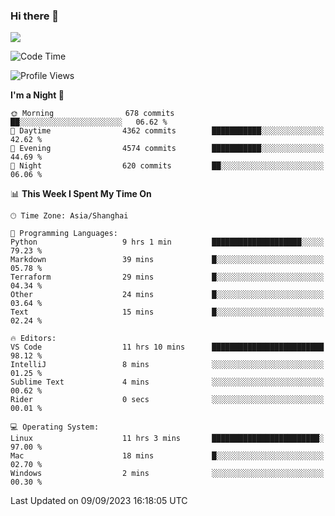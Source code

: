 ### Hi there 👋

<!--
**JJAYCHEN1e/jjaychen1e** is a ✨ _special_ ✨ repository because its `README.md` (this file) appears on your GitHub profile.

Here are some ideas to get you started:

- 🔭 I’m currently working on ...
- 🌱 I’m currently learning ...
- 👯 I’m looking to collaborate on ...
- 🤔 I’m looking for help with ...
- 💬 Ask me about ...
- 📫 How to reach me: ...
- 😄 Pronouns: ...
- ⚡ Fun fact: ...
-->

[![](https://github-readme-stats.vercel.app/api?username=jjaychen1e&show_icons=true)](https://github.com/jjaychen1e/github-readme-stats?count_private=true)

<!--START_SECTION:waka-->
![Code Time](http://img.shields.io/badge/Code%20Time-871%20hrs%2056%20mins-blue)

![Profile Views](http://img.shields.io/badge/Profile%20Views-0-blue)

**I'm a Night 🦉** 

```text
🌞 Morning                678 commits         ██░░░░░░░░░░░░░░░░░░░░░░░   06.62 % 
🌆 Daytime                4362 commits        ███████████░░░░░░░░░░░░░░   42.62 % 
🌃 Evening                4574 commits        ███████████░░░░░░░░░░░░░░   44.69 % 
🌙 Night                  620 commits         ██░░░░░░░░░░░░░░░░░░░░░░░   06.06 % 
```


📊 **This Week I Spent My Time On** 

```text
🕑︎ Time Zone: Asia/Shanghai

💬 Programming Languages: 
Python                   9 hrs 1 min         ████████████████████░░░░░   79.23 % 
Markdown                 39 mins             █░░░░░░░░░░░░░░░░░░░░░░░░   05.78 % 
Terraform                29 mins             █░░░░░░░░░░░░░░░░░░░░░░░░   04.34 % 
Other                    24 mins             █░░░░░░░░░░░░░░░░░░░░░░░░   03.64 % 
Text                     15 mins             █░░░░░░░░░░░░░░░░░░░░░░░░   02.24 % 

🔥 Editors: 
VS Code                  11 hrs 10 mins      █████████████████████████   98.12 % 
IntelliJ                 8 mins              ░░░░░░░░░░░░░░░░░░░░░░░░░   01.25 % 
Sublime Text             4 mins              ░░░░░░░░░░░░░░░░░░░░░░░░░   00.62 % 
Rider                    0 secs              ░░░░░░░░░░░░░░░░░░░░░░░░░   00.01 % 

💻 Operating System: 
Linux                    11 hrs 3 mins       ████████████████████████░   97.00 % 
Mac                      18 mins             █░░░░░░░░░░░░░░░░░░░░░░░░   02.70 % 
Windows                  2 mins              ░░░░░░░░░░░░░░░░░░░░░░░░░   00.30 % 
```


 Last Updated on 09/09/2023 16:18:05 UTC
<!--END_SECTION:waka-->
